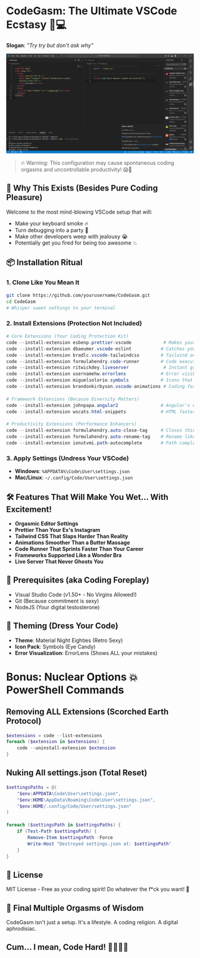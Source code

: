 # CodeGasm: The Ultimate VSCode Ecstasy 🚀💻
**Slogan**: _"Try try but don't ask why"_

![Coding Nirvana](https://raw.githubusercontent.com/girish-kor/CodeGasm-The-Ultimate-VSCode-Ecstasy/refs/heads/main/assets/CodeGasm.png)

> 🔥 Warning: This configuration may cause spontaneous coding orgasms and uncontrollable productivity! 😱🤯

## 🚀 Why This Exists (Besides Pure Coding Pleasure)

Welcome to the most mind-blowing VSCode setup that will:
- Make your keyboard smoke 🔥
- Turn debugging into a party 🎉
- Make other developers weep with jealousy 😭
- Potentially get you fired for being too awesome 💥

## 📦 Installation Ritual

### 1. Clone Like You Mean It

```bash
git clone https://github.com/yourusername/CodeGasm.git
cd CodeGasm
# Whisper sweet nothings to your terminal
```

### 2. Install Extensions (Protection Not Included)

```powershell
# Core Extensions (Your Coding Protection Kit)
code --install-extension esbenp.prettier-vscode            # Makes your code beautiful
code --install-extension dbaeumer.vscode-eslint           # Catches your coding STDs
code --install-extension bradlc.vscode-tailwindcss        # Tailwind on steroids
code --install-extension formulahendry.code-runner        # Code execution speedrun
code --install-extension ritwickdey.liveserver             # Instant gratification server
code --install-extension usernamehw.errorlens             # Error visibility like HD porn
code --install-extension miguelsolorio.symbols            # Icons that seduce your eyes
code --install-extension brandonkirbyson.vscode-animations # Coding foreplay animations

# Framework Extensions (Because Diversity Matters)
code --install-extension johnpapa.angular2                # Angular's wet dream
code --install-extension wscats.html-snippets             # HTML faster than your ex moves on

# Productivity Extensions (Performance Enhancers)
code --install-extension formulahendry.auto-close-tag     # Closes things faster than you
code --install-extension formulahendry.auto-rename-tag    # Rename like a boss
code --install-extension ionutvmi.path-autocomplete       # Path completion more reliable than Tinder
```

### 3. Apply Settings (Undress Your VSCode)

- **Windows**: `%APPDATA%\Code\User\settings.json`
- **Mac/Linux**: `~/.config/Code/User\settings.json`

## 🛠 Features That Will Make You Wet... With Excitement!

- **Orgasmic Editor Settings** 
- **Prettier Than Your Ex's Instagram** 
- **Tailwind CSS That Slaps Harder Than Reality** 
- **Animations Smoother Than a Butter Massage** 
- **Code Runner That Sprints Faster Than Your Career** 
- **Frameworks Supported Like a Wonder Bra** 
- **Live Server That Never Ghosts You** 

## 🔧 Prerequisites (aka Coding Foreplay)

- Visual Studio Code (v1.50+ - No Virgins Allowed!)
- Git (Because commitment is sexy)
- NodeJS (Your digital testosterone)

## 🎨 Theming (Dress Your Code)

- **Theme**: Material Night Eighties (Retro Sexy)
- **Icon Pack**: Symbols (Eye Candy)
- **Error Visualization**: ErrorLens (Shows ALL your mistakes)

# Bonus: Nuclear Options 💥 **PowerShell Commands**

## Removing ALL Extensions (Scorched Earth Protocol) 

```powershell
$extensions = code --list-extensions
foreach ($extension in $extensions) {
    code --uninstall-extension $extension
}
```

## Nuking All settings.json (Total Reset)

```powershell
$settingsPaths = @(
    "$env:APPDATA\Code\User\settings.json",
    "$env:HOME\AppData\Roaming\Code\User\settings.json",
    "$env:HOME/.config/Code/User/settings.json"
)

foreach ($settingsPath in $settingsPaths) {
    if (Test-Path $settingsPath) {
        Remove-Item $settingsPath -Force
        Write-Host "Destroyed settings.json at: $settingsPath"
    }
}
```
## 📄 License

MIT License - Free as your coding spirit! Do whatever the f*ck you want! 🤘

## 🌟 Final Multiple Orgasms of Wisdom

CodeGasm isn't just a setup. It's a lifestyle. A coding religion. A digital aphrodisiac.

**Cum... I mean, Code Hard! 🚀💦👨‍💻**
---
